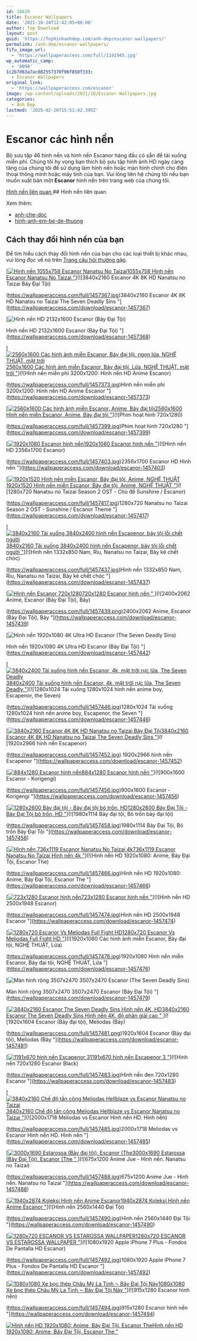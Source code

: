 ```yaml
---
id: 18620
title: Escanor Wallpapers
date: '2021-10-24T12:42:05+00:00'
author: Top Download
layout: post
guid: 'https://Tophinhanhdep.com/anh-dep/escanor-wallpapers/'
permalink: /anh-dep/escanor-wallpapers/
fifu_image_url:
  - 'https://wallpaperaccess.com/full/1101945.jpg'
wp_automatic_camp:
  - '8098'
1c2b7d63a7ac082557370f06f850f333:
  - Escanor Wallpapers
original_link:
  - 'https://wallpaperaccess.com/escanor'
image: /wp-content/uploads/2021/10/Escanor-Wallpapers.jpg
categories:
  - Ảnh Đẹp
lastmod: '2025-02-26T15:51:42.395Z'
---
```

# Escanor các hình nền

Bộ sưu tập 46 hình nền và hình nền Escanor hàng đầu có sẵn để tải xuống miễn phí. Chúng tôi hy vọng bạn thích bộ sưu tập hình ảnh HD ngày càng tăng của chúng tôi để sử dụng làm hình nền hoặc màn hình chính cho điện thoại thông minh hoặc máy tính của bạn. Vui lòng liên hệ chúng tôi nếu bạn muốn xuất bản một **Escanor** hình nền trên trang web của chúng tôi.

[Hình nền liên quan ](#related) ## Hình nền liên quan.

   
 Xem thêm:

   
- [anh-che-doc](https://tophinhanhdep.com/anh-che/anh-che-doc/)
- [hinh-anh-em-be-de-thuong](https://tophinhanhdep.com/hinh-anh-de-thuong/hinh-anh-em-be-de-thuong/)

## Cách thay đổi hình nền của bạn

Để tìm hiểu cách thay đổi hình nền của bạn cho các loại thiết bị khác nhau, vui lòng đọc về nó trên [Trang câu hỏi thường gặp](https://tophinhanhdep.com/faq/).

  
[[![Hình nền 1055x758 Escanor Nanatsu No Taizai](https://wallpaperaccess.com/full/1101945.jpg)1055x758 Hình nền Escanor Nanatsu No Taizai "](https://wallpaperaccess.com/download/escanor-1101945)](![3840x2160 Escanor 4K 8K HD Nanatsu no Taizai Bảy Đại Tội)

(https://wallpaperaccess.com/full/1457367.jpg)3840x2160 Escanor 4K 8K HD Nanatsu no Taizai The Seven Deadly Sins "](https://wallpaperaccess.com/download/escanor-1457367)

[![Hình nền HD 2132x1600 Escanor (Bảy Đại Tội)](https://wallpaperaccess.com/full/1457368.png)

Hình nền HD 2132x1600 Escanor (Bảy Đại Tội) "](https://wallpaperaccess.com/download/escanor-1457368)

[[![2560x1600 Các hình ảnh miễn Escanor, Bảy đại tội, ngọn lửa, NGHỆ THUẬT, mặt trời](https://wallpaperaccess.com/full/1457369.jpg)2560x1600 Các hình ảnh miễn Escanor, Bảy đại tội, Lửa, NGHỆ THUẬT, mặt trời "](https://wallpaperaccess.com/download/escanor-1457369)](![Hình nền miễn phí 3200x1200: Hình nền HD Anime Escanor)

(https://wallpaperaccess.com/full/1457373.jpg)Hình nền miễn phí 3200x1200: Hình nền HD Anime Escanor "](https://wallpaperaccess.com/download/escanor-1457373)

[[![2560x1600 Các hình ảnh miễn Escanor, Anime, Bảy đại tội](https://wallpaperaccess.com/full/1457379.jpg)2560x1600 Hình nền miễn Escanor, Anime, Bảy đại tội "](https://wallpaperaccess.com/download/escanor-1457379)](![Phim hoạt hình 720x1280)

(https://wallpaperaccess.com/full/1457399.jpg)Phim hoạt hình 720x1280 "](https://wallpaperaccess.com/download/escanor-1457399)

[[![1920x1080 Escanor hình nền](https://wallpaperaccess.com/full/1457400.png)1920x1080 Escanor hình nền "](https://wallpaperaccess.com/download/escanor-1457400)](![Hình nền HD 2356x1700 Escanor)

(https://wallpaperaccess.com/full/1457403.jpg)2356x1700 Escanor HD Hình nền "](https://wallpaperaccess.com/download/escanor-1457403)

[[![1920x1520 Hình nền miễn Escanor, Bảy đại tội, Anime, NGHỆ THUẬT](https://wallpaperaccess.com/full/1457407.jpg)1920x1520 Hình nền miễn Escanor, Bảy đại tội, Anime, NGHỆ THUẬT "](https://wallpaperaccess.com/download/escanor-1457407)](![1280x720 Nanatsu no Taizai Season 2 OST - Chủ đề Sunshine / Escanor)

(https://wallpaperaccess.com/full/1457417.jpg)1280x720 Nanatsu no Taizai Season 2 OST - Sunshine / Escanor Theme "](https://wallpaperaccess.com/download/escanor-1457417)

[[![3840x2160 Tải xuống 3840x2400 hình nền Escapenor, bảy tội lỗi chết người](https://wallpaperaccess.com/full/1457419.jpg)3840x2160 Tải xuống 3840x2400 hình nền Escapenor, bảy tội lỗi chết người "](https://wallpaperaccess.com/download/escanor-1457419)](![Hình nền 1332x850 Nam, Rìu, Nanatsu no Taizai, Bảy kẻ chết chóc)

(https://wallpaperaccess.com/full/1457437.jpg)Hình nền 1332x850 Nam, Rìu, Nanatsu no Taizai, Bảy kẻ chết chóc "](https://wallpaperaccess.com/download/escanor-1457437)

[[![Hình nền Escanor 720x1280](https://wallpaperaccess.com/full/1457438.jpg)720x1280 Escanor hình nền " ](https://wallpaperaccess.com/download/escanor-1457438)](![2400x2062 Anime, Escanor (Bảy Đại Tội), Bảy)

(https://wallpaperaccess.com/full/1457439.png)2400x2062 Anime, Escanor (Bảy Đại Tội), Bảy "](https://wallpaperaccess.com/download/escanor-1457439)

[![Hình nền 1920x1080 4K Ultra HD Escanor (The Seven Deadly Sins)](https://wallpaperaccess.com/full/1457442.jpg)

Hình nền 1920x1080 4K Ultra HD Escanor (Bảy Đại Tội) "](https://wallpaperaccess.com/download/escanor-1457442)

[[![3840x2400 Tải xuống hình nền Escanor, 4k, mặt trời rực lửa, The Seven Deadly](https://wallpaperaccess.com/full/1457443.jpg)3840x2400 Tải xuống hình nền Escanor, 4k, mặt trời rực lửa, The Seven Deadly "](https://wallpaperaccess.com/download/escanor-1457443)](![1280x1024 Tải xuống 1280x1024 hình nền anime boy, Escapenor, the Seven)

(https://wallpaperaccess.com/full/1457446.jpg)1280x1024 Tải xuống 1280x1024 hình nền anime boy, Escapenor, the Seven "](https://wallpaperaccess.com/download/escanor-1457446)

[[![3840x2160 Escanor 4K 8K HD Nanatsu no Taizai Bảy Đại Tội](https://wallpaperaccess.com/full/1457447.jpg)3840x2160 Escanor 4K 8K HD Nanatsu no Taizai The Seven Deadly Sins "](https://wallpaperaccess.com/download/escanor-1457447)](![1920x2966 hình nền Escapenor)

(https://wallpaperaccess.com/full/1457452.jpg) 1920x2966 hình nền Escapenor "](https://wallpaperaccess.com/download/escanor-1457452)

[[![884x1280 Escanor hình nền](https://wallpaperaccess.com/full/1457455.jpg)884x1280 Escanor hình nền "](https://wallpaperaccess.com/download/escanor-1457455)](![900x1600 Escanor - Korigengi)

(https://wallpaperaccess.com/full/1457456.jpg)900x1600 Escanor - Korigengi "](https://wallpaperaccess.com/download/escanor-1457456)

[[![1280x2600 Bảy đại tội - Bảy đại tội bỏ trốn, HD](https://wallpaperaccess.com/full/1457457.jpg)1280x2600 Bảy Đại Tội - Bảy Đại Tội bỏ trốn, HD "](https://wallpaperaccess.com/download/escanor-1457457)](![1980x1114 Bảy đại tội, Bỏ trốn bảy đại tội)

(https://wallpaperaccess.com/full/1457458.jpg)1980x1114 Bảy Đại Tội, Bỏ trốn Bảy Đại Tội "](https://wallpaperaccess.com/download/escanor-1457458)

[[![Hình nền 736x1119 Escanor Nanatsu No Taizai 4k](https://wallpaperaccess.com/full/1457465.jpg)736x1119 Escanor Nanatsu No Taizai Hình nền 4k "](https://wallpaperaccess.com/download/escanor-1457465)](![Hình nền HD 1920x1080: Anime, Bảy Đại Tội, Escanor The)

(https://wallpaperaccess.com/full/1457466.jpg)Hình nền HD 1920x1080: Anime, Bảy Đại Tội, Escanor The "](https://wallpaperaccess.com/download/escanor-1457466)

[[![723x1280 Escanor hình nền](https://wallpaperaccess.com/full/1457471.jpg)723x1280 Escanor hình nền "](https://wallpaperaccess.com/download/escanor-1457471)](![Hình nền HD 2500x1948 Escanor)

(https://wallpaperaccess.com/full/1457474.jpg)Hình nền HD 2500x1948 Escanor "](https://wallpaperaccess.com/download/escanor-1457474)

[[![1280x720 Escanor Vs Meliodas Full Fight HD](https://wallpaperaccess.com/full/1457475.jpg)1280x720 Escanor Vs Meliodas Full Fight HD "](https://wallpaperaccess.com/download/escanor-1457475)](![1920x1080 Các hình ảnh miễn Escanor, Bảy đại tội, NGHỆ THUẬT, Lửa)

(https://wallpaperaccess.com/full/1457476.jpg)1920x1080 Hình nền miễn Escanor, Bảy đại tội, NGHỆ THUẬT, Lửa "](https://wallpaperaccess.com/download/escanor-1457476)

[![Màn hình rộng 3507x2470 3507x2470 Escanor (The Seven Deadly Sins)](https://wallpaperaccess.com/full/1457479.png)

Màn hình rộng 3507x2470 3507x2470 Escanor (Bảy Đại Tội) "](https://wallpaperaccess.com/download/escanor-1457479)

[[![3840x2160 Escanor The Seven Deadly Sins Hình nền 4K, HD](https://wallpaperaccess.com/full/1457480.jpg)3840x2160 Escanor The Seven Deadly Sins Hình nền 4K, độ phân giải cao " ](https://wallpaperaccess.com/download/escanor-1457480)](![1920x1604 Escanor (Bảy đại tội), Meliodas (Bảy)

(https://wallpaperaccess.com/full/1457481.png)1920x1604 Escanor (Bảy đại tội), Meliodas (Bảy "](https://wallpaperaccess.com/download/escanor-1457481)

[[![1191x670 hình nền Escapenor 3](https://wallpaperaccess.com/full/1457482.jpg)1191x670 hình nền Escapenor 3 "](https://wallpaperaccess.com/download/escanor-1457482)](![Hình nền 720x1280 Escanor Black)

(https://wallpaperaccess.com/full/1457483.jpg)Hình nền đen 720x1280 Escanor "](https://wallpaperaccess.com/download/escanor-1457483)

[[![3840x2160 Chế độ tấn công Meliodas Hellblaze vs Escanor Nanatsu no Taizai](https://wallpaperaccess.com/full/1457484.jpg)3840x2160 Chế độ tấn công Meliodas Hellblaze vs Escanor Nanatsu no Taizai "](https://wallpaperaccess.com/download/escanor-1457484)](![2000x1718 Meliodas vs Escanor Hình nền HD.  Hình nền)

(https://wallpaperaccess.com/full/1457485.jpg)2000x1718 Meliodas vs Escanor Hình nền HD. Hình nền "](https://wallpaperaccess.com/download/escanor-1457485)

[[![3000x1690 Estarossa (Bảy đại tội), Escanor (The](https://wallpaperaccess.com/full/1457487.jpg)3000x1690 Estarossa (Bảy Đại Tội), Escanor (The " ](https://wallpaperaccess.com/download/escanor-1457487)](![675x1200 Anime Jue - Hình nền.  Nanatsu no Taizai)

(https://wallpaperaccess.com/full/1457488.jpg)675x1200 Anime Jue - Hình nền. Nanatsu no Taizai "](https://wallpaperaccess.com/download/escanor-1457488)

[[![1940x2874 Koleksi Hình nền Anime Escanor](https://wallpaperaccess.com/full/1457489.jpg)1940x2874 Koleksi Hình nền Anime Escanor "](https://wallpaperaccess.com/download/escanor-1457489)](![Hình nền 2560x1440 Đại Tội)

(https://wallpaperaccess.com/full/1457490.jpg)Hình nền 2560x1440 Đại Tội "](https://wallpaperaccess.com/download/escanor-1457490)

[[![1280x720 ESCANOR VS ESTAROSSA WALLPAPER](https://wallpaperaccess.com/full/1457491.jpg)1280x720 ESCANOR VS ESTAROSSA WALLPAPER "](https://wallpaperaccess.com/download/escanor-1457491)](![1080x1920 Apple iPhone 7 Plus - Fondos De Pantalla HD Escanor)

(https://wallpaperaccess.com/full/1457492.jpg)1080x1920 Apple iPhone 7 Plus - Fondos De Pantalla HD Escanor "](https://wallpaperaccess.com/download/escanor-1457492)

[[![1080x1080 Xe bọc thép Châu Mỹ La Tinh ⁓ Bảy Đại Tội Này](https://wallpaperaccess.com/full/1457493.jpg)1080x1080 Xe bọc thép Châu Mỹ La Tinh ⁓ Bảy Đại Tội Này "](https://wallpaperaccess.com/download/escanor-1457493)](![915x1280 Escanor hình nền)

(https://wallpaperaccess.com/full/1457494.jpg)915x1280 Escanor hình nền "](https://wallpaperaccess.com/download/escanor-1457494)

[![Hình nền HD 1920x1080: Anime, Bảy Đại Tội, Escanor The](https://wallpaperaccess.com/full/1457495.jpg)Hình nền HD 1920x1080: Anime, Bảy Đại Tội, Escanor The "](https://wallpaperaccess.com/download/escanor-1457495)
